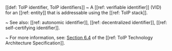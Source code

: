 [[def: ToIP identifier, ToIP identifiers]]
~ A [[ref: verifiable identifier]] (VID) for an [[ref: entity]] that is addressable using the [[ref: ToIP stack]].

~ See also: [[ref: autonomic identifier]], [[ref: decentralized identifier]], [[ref: self-certifying identifier]].

~ For more information, see: [Section 6.4](https://github.com/trustoverip/TechArch/blob/main/spec.md#64-toip-identifiers) of the [[ref: ToIP Technology Architecture Specification]].

